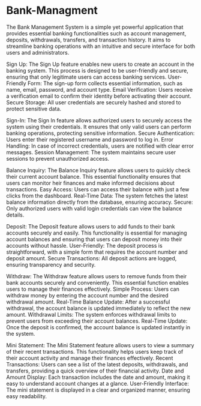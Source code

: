 # Bank-Managment

The Bank Management System is a simple yet powerful application that provides essential banking functionalities such as account management, deposits, withdrawals, transfers, and transaction history. It aims to streamline banking operations with an intuitive and secure interface for both users and administrators.

Sign Up:
        The Sign Up feature enables new users to create an account in the banking system. This process is designed to be user-friendly and secure,             ensuring that only legitimate users can access banking services.
        User-Friendly Form: The sign-up form collects essential information, such as name, email, password, and account type.
        Email Verification: Users receive a verification email to confirm their identity before activating their account.
       Secure Storage: All user credentials are securely hashed and stored to protect sensitive data.

Sign-In:
        The Sign In feature allows authorized users to securely access the system using their credentials. It ensures that only valid users can                 perform banking operations, protecting sensitive information.
        Secure Authentication: Users enter their registered username and password to log in.
        Error Handling: In case of incorrect credentials, users are notified with clear error messages.
        Session Management: The system maintains secure user sessions to prevent unauthorized access.

Balance Inquiry:
    The Balance Inquiry feature allows users to quickly check their current account balance. This essential functionality ensures that users can            monitor   heir finances and make informed decisions about transactions.
    Easy Access: Users can access their balance with just a few clicks from the dashboard.
    Real-Time Data: The system fetches the latest balance information directly from the database, ensuring accuracy.
    Secure: Only authorized users with valid login credentials can view the balance details.

   Deposit:
           The Deposit feature allows users to add funds to their bank accounts securely and easily. This functionality is essential for managing                 account balances and ensuring that users can deposit money into their accounts without hassle.
           User-Friendly: The deposit process is straightforward, with a simple form that requires the account number and deposit amount.
            Secure Transactions: All deposit actions are logged, ensuring transparency and security.


Withdraw:
        The Withdraw feature allows users to remove funds from their bank accounts securely and conveniently. This essential function enables users to         manage their finances effectively.
        Simple Process: Users can withdraw money by entering the account number and the desired withdrawal amount.
        Real-Time Balance Update: After a successful withdrawal, the account balance is updated immediately to reflect the new amount.
        Withdrawal Limits: The system enforces withdrawal limits to prevent users from exceeding their account balances.
        Real-Time Update: Once the deposit is confirmed, the account balance is updated instantly in the system.


Mini Statement:
        The Mini Statement feature allows users to view a summary of their recent transactions. This functionality helps users keep track of their             account activity and manage their finances effectively.
        Recent Transactions: Users can see a list of the latest deposits, withdrawals, and transfers, providing a quick overview of their financial            activity.
        Date and Amount Display: Each transaction includes the date and amount, making it easy to understand account changes at a glance.
        User-Friendly Interface: The mini statement is displayed in a clear and organized manner, ensuring easy readability.
